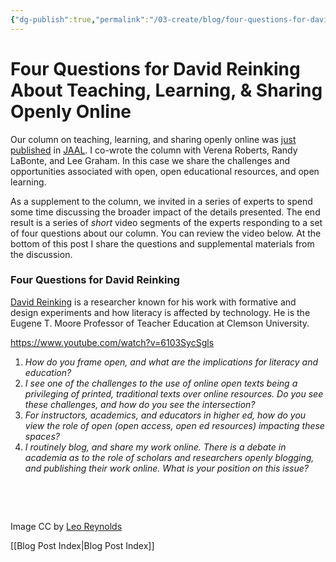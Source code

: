 ```yaml
---
{"dg-publish":true,"permalink":"/03-create/blog/four-questions-for-david-reinking-about-teaching-learning-and-sharing-openly-online/","title":"Four Questions for David Reinking About Teaching, Learning, & Sharing Openly Online","tags":["jaal","oer","open-source"]}
---
```


# Four Questions for David Reinking About Teaching, Learning, & Sharing Openly Online

Our column on teaching, learning, and sharing openly online was [just published](http://onlinelibrary.wiley.com/doi/10.1002/jaal.365/abstract) in [JAAL](http://onlinelibrary.wiley.com/doi/10.1002/jaal.365/abstract). I co-wrote the column with Verena Roberts, Randy LaBonte, and Lee Graham. In this case we share the challenges and opportunities associated with open, open educational resources, and open learning.

As a supplement to the column, we invited in a series of experts to spend some time discussing the broader impact of the details presented. The end result is a series of _short_ video segments of the experts responding to a set of four questions about our column. You can review the video below. At the bottom of this post I share the questions and supplemental materials from the discussion.

### Four Questions for David Reinking

[David Reinking](http://en.wikipedia.org/wiki/David_Reinking) is a researcher known for his work with formative and design experiments and how literacy is affected by technology. He is the Eugene T. Moore Professor of Teacher Education at Clemson University.

https://www.youtube.com/watch?v=6103SycSgls

1. _How do you frame open, and what are the implications for literacy and education?_
2. _I see one of the challenges to the use of online open texts being a privileging of printed, traditional texts over online resources. Do you see these challenges, and how do you see the intersection?_
3. _For instructors, academics, and educators in higher ed, how do you view the role of open (open access, open ed resources) impacting these spaces?_
4. _I routinely blog, and share my work online. There is a debate in academia as to the role of scholars and researchers openly blogging, and publishing their work online. What is your position on this issue?_

 

 

Image CC by [Leo Reynolds](https://www.flickr.com/photos/lwr/13421955434/in/photolist-ms42JJ-9ksxQa-b769vZ-HMUG1-5q3kuz-7x9bYE-8k8pgk-58vQCQ-cBFFBS-mtSxtz-6mLhjb-625FMD-pi9pQ3-2FNUzm-8ChFDT-nh56ww-4mzmoq-qJ8iU-dYwzsm-tS1tw-fGyo6Q-dHUxPF-5GLFEo-5Y5kW-pzZZC-9ESmzs-93aPCq-wTgzo-7mp3wi-f1ptJi-2eVMS6-bAd4AH-gh9ghW-26nEG-hoMcw-ubFWa-bpxrqs-4ms8ZA-5DeuzB-7xN3UW-5uf2Ue-cJ4Gnh-7ssZNn-8JkcMH-57gbdz-8p2AtP-3pHNnz-5mp14-bwjggh-bhyT8B)

[[Blog Post Index\|Blog Post Index]]